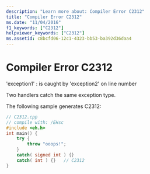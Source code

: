 ```yaml
---
description: "Learn more about: Compiler Error C2312"
title: "Compiler Error C2312"
ms.date: "11/04/2016"
f1_keywords: ["C2312"]
helpviewer_keywords: ["C2312"]
ms.assetid: c8bcfd06-12c1-4323-bb53-ba392d36daa4
---
```

# Compiler Error C2312

'exception1' : is caught by 'exception2' on line number

Two handlers catch the same exception type.

The following sample generates C2312:

```cpp
// C2312.cpp
// compile with: /EHsc
#include <eh.h>
int main() {
    try {
        throw "ooops!";
    }
    catch( signed int ) {}
    catch( int ) {}   // C2312
}
```
